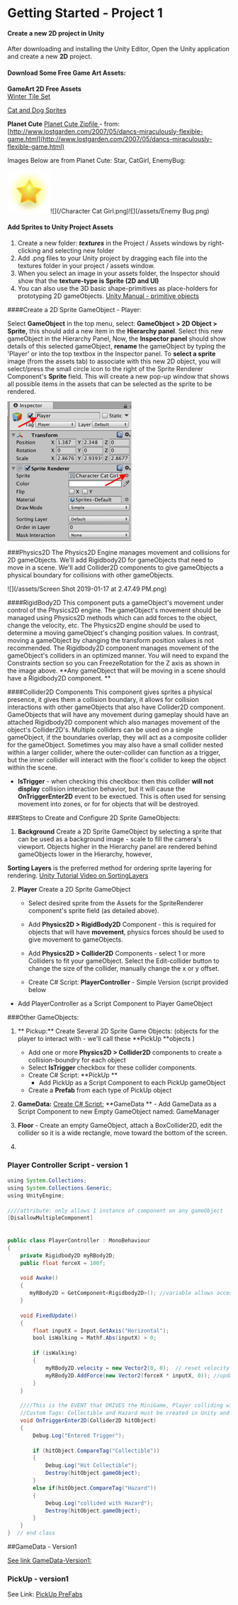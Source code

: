 # Getting Started - Project 1

#### Create a new 2D project in Unity

After downloading and installing the Unity Editor, Open the Unity application and create a new **2D** project.

#### Download Some Free Game Art Assets:

**GameArt 2D Free Assets**  
[Winter Tile Set](https://www.gameart2d.com/winter-platformer-game-tileset.html)

[Cat and Dog Sprites](https://www.gameart2d.com/cat-and-dog-free-sprites.html)

**Planet Cute** [Planet Cute Zipfile ](https://utdallas.box.com/v/planet-cute-zipfile) - from: [http://www.lostgarden.com/2007/05/dancs-miraculously-flexible-game.html](http://www.lostgarden.com/2007/05/dancs-miraculously-flexible-game.html)

Images Below are from Planet Cute: Star, CatGirl, EnemyBug:

![](/star.png)![](/Character Cat Girl.png)![](/assets/Enemy Bug.png)

#### Add Sprites to Unity Project Assets

1. Create a new folder: _**textures**_ in the Project / Assets windows by right-clicking and selecting new folder 
2. Add .png files to your Unity project by dragging each file into the textures folder in your project / assets window. 
3. When you select an image in your assets folder, the Inspector should show that the **texture-type is Sprite \(2D and UI\)**
4.  You can also use the 3D basic shape-primitives as place-holders for prototyping 2D gameObjects.  [Unity Manual - primitive objects](https://docs.unity3d.com/Manual/PrimitiveObjects.html)

####Create a 2D Sprite GameObject - Player:

Select **GameObject** in the top menu, select: **GameObject &gt; 2D Object &gt; Sprite,** this should add a new item in the **Hierarchy panel**.  Select this new gameObject in the Hierarchy Panel,  Now, the **Inspector panel** should show details of this selected gameObject, **rename** the gameObject by typing the 'Player' or  into the top textbox in the Inspector panel. To **select a sprite** image \(from the assets tab\) to associate with this new 2D object, you will select/press the small circle icon to the right of the Sprite Renderer Component's **Sprite** field. This will create a new pop-up window that shows all possible items in the assets that can be selected as the sprite to be rendered.  

![](/assets/SelectSpriteImg.png)

###Physics2D
The Physics2D Engine manages movement and collisions for 2D gameObjects.  We'll add Rigidbody2D for gameObjects that need to move in a scene.  We'll add Collider2D components to give gameObjects a physical boundary for collisions with other gameObjects.

![](/assets/Screen Shot 2019-01-17 at 2.47.49 PM.png)

####RigidBody2D
This component puts a gameObject's movement under control of the Physics2D engine.  The gameObject's movement should be managed using Physics2D methods which can add forces to the object, change the velocity, etc.  The Physics2D engine should be used to determine a moving gameObject's changing position values. In contrast, moving a gameObject by changing the transform position values is not recommended.  The Rigidbody2D component manages movement of the gameObject's colliders in an optimized manner. You will need to expand the Constraints section so you can FreezeRotation for the Z axis as shown in the image above.
**Any gameObject that will be moving in a scene should have a Rigidbody2D component. **

####Collider2D Components
This component gives sprites a physical presence, it gives them a collision boundary, it allows for collision interactions with other gameObjects that also have Collider2D component.  GameObjects that will have any movement during gameplay should have an attached Rigidbody2D component which also manages movement of the object's Collider2D's.  Multiple colliders can be used on a single gameObject, if the boundaries overlap, they will act as a composite collider for the gameObject.  Sometimes you may also have a small collider nested within a larger collider, where the outer-collider can function as a trigger, but the inner collider will interact with the floor's collider to keep the object within the scene.

* **IsTrigger** - when checking this checkbox: then this collider **will not display** collision interaction behavior, but it will cause the **OnTriggerEnter2D** event to be exectued. This is often used for sensing movement into zones, or for for objects that will be destroyed.   

###Steps to Create and Configure 2D Sprite GameObjects:

1. **Background** Create a 2D Sprite GameObject by selecting a sprite that can be used as a background image - scale to fill the camera's viewport. Objects higher in the Hierarchy panel are rendered behind gameObjects lower in the Hierarchy, however, 

**Sorting Layers** is the preferred method for ordering sprite layering for rendering. [Unity Tutorial Video on SortingLayers](https://unity3d.com/learn/tutorials/topics/2d-game-creation/sorting-layers)

2. **Player** Create a 2D Sprite GameObject
    * Select desired sprite from the Assets for the SpriteRenderer component's sprite field (as detailed above).
    * Add **Physics2D &gt; RigidBody2D** Component - this is required for objects that will have **movement**, physics forces should be used to give movement to gameObjects.
    
    * Add **Physics2D &gt; Collider2D** Components - select 1 or more Colliders to fit your gameObject.  Select the Edit-collider button to change the size of the collider, manually change the x or y offset.
   
   - Create C\# Script:  **PlayerController** - Simple Version \(script provided below
   
  - Add PlayerController as a Script Component to Player GameObject  

###Other GameObjects:

1. ** Pickup:**
Create Several 2D Sprite Game Objects: \(objects for the player to interact with - we'll call these **PickUp **objects \)
    - Add one or more **Physics2D &gt; Collider2D** components to create a collision-boundry for each object
    - Select **IsTrigger** checkbox for these collider components.
    - Create C\# Script:  **PickUp **
        - Add PickUp as a Script Component to each PickUp gameObject
    - Create a **Prefab** from each type of PickUp object

2. **GameData:** [Create C\# Script:](/gamedata-simple.md) **GameData **
         - Add GameData as a Script Component to new Empty GameObject named: GameManager

3. **Floor** - Create an empty GameObject, attach a  BoxCollider2D, edit the collider so it is a wide rectangle, move toward the bottom of the screen.

4.  



### Player Controller Script - version 1

```java
using System.Collections;
using System.Collections.Generic;
using UnityEngine;

////attribute: only allows 1 instance of component on any gameObject 
[DisallowMultipleComponent] 


public class PlayerController : MonoBehaviour
{
    private Rigidbody2D myRBody2D;
    public float forceX = 100f;

    void Awake()   
    {
       myRBody2D = GetComponent<Rigidbody2D>(); //variable allows access to the RigidBody2D component on Player
    }

    void FixedUpdate()
    {
        float inputX = Input.GetAxis("Horizontal");
        bool isWalking = Mathf.Abs(inputX) > 0;

        if (isWalking)
        {
            myRBody2D.velocity = new Vector2(0, 0);  // reset velocity to 0
            myRBody2D.AddForce(new Vector2(forceX * inputX, 0)); //update x component velocity by adding a force, nothing happens to y velocity
        }
    }

    ////This is the EVENT that DRIVES the MiniGame, Player colliding with Pickup Objects
    //Custom Tags: Collectible and Hazard must be created in Unity and added to the PickUp objects.
    void OnTriggerEnter2D(Collider2D hitObject)
    {
        Debug.Log("Entered Trigger");

        if (hitObject.CompareTag("Collectible"))
        {
            Debug.Log("Hit Collectible");
            Destroy(hitObject.gameObject);
        }
        else if(hitObject.CompareTag("Hazard"))
        {
            Debug.Log("collided with Hazard");
            Destroy(hitObject.gameObject);
        }
    }
}  // end class
```

##GameData - Version1

[See link GameData-Version1:](/gamedata-simple.md)



### PickUp - version1

See Link: [PickUp PreFabs](/pickup_items.md)



